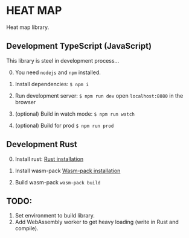 # HEAT MAP

Heat map library.

## Development TypeScript (JavaScript)

This library is steel in development process...

0. You need `nodejs` and `npm` installed.

1. Install dependencies: `$ npm i` 

2. Run development server: `$ npm run dev` open `localhost:8080` in the browser

3. (optional) Build in watch mode: `$ npm run watch`

4. (optional) Build for prod `$ npm run prod`

## Development Rust

0. Install rust: [Rust installation](https://www.rust-lang.org/tools/install)

1. Install wasm-pack [Wasm-pack installation](https://rustwasm.github.io/wasm-pack/installer/)

2. Build wasm-pack `wasm-pack build`

## TODO:

1. Set environment to build library.
2. Add WebAssembly worker to get heavy loading (write in Rust and compile).

